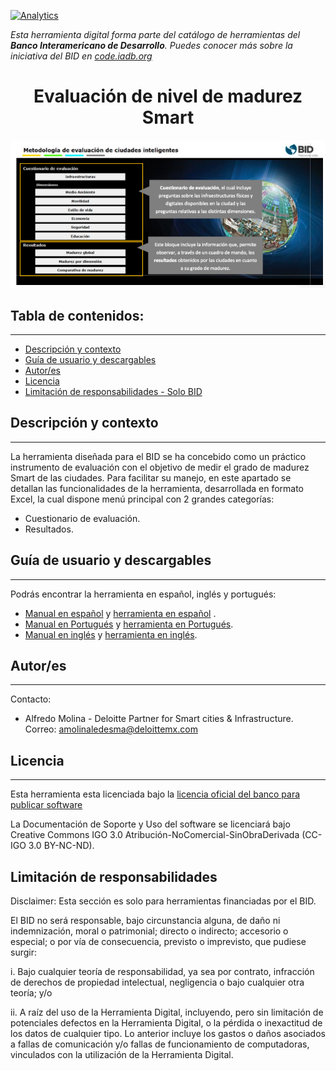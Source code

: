 
[![Analytics](https://gabeacon.irvinlim.com/UA-4677001-16/Metodologia-de-evaluacion-de-ciudades-inteligentes/readme?useReferer)](https://github.com/EL-BID/Evaluacion-de-nivel-de-madurez-Smart)

*Esta herramienta digital forma parte del catálogo de herramientas del **Banco Interamericano de Desarrollo**. Puedes conocer más sobre la iniciativa del BID en [code.iadb.org](https://code.iadb.org)*

<h1 align="center"> Evaluación de nivel de madurez Smart</h1>
<p align="center"><img src="https://raw.githubusercontent.com/EL-BID/Evaluacion-de-nivel-de-madurez-Smart/main/evaluacio%CC%81n-smart-cities-interfaz.png"/></p> 

## Tabla de contenidos:
---

- [Descripción y contexto](#descripción-y-contexto)
- [Guía de usuario y descargables](#guía-de-usuario-y-descargables)
- [Autor/es](#autores)
- [Licencia](#licencia)
- [Limitación de responsabilidades - Solo BID](#limitación-de-responsabilidades)

## Descripción y contexto
---
La herramienta diseñada para el BID se ha concebido como un práctico instrumento de evaluación con el objetivo de medir
el grado de madurez Smart de las ciudades. Para facilitar su manejo, en este apartado se detallan las funcionalidades de la
herramienta, desarrollada en formato Excel, la cual dispone menú principal con 2 grandes categorías:
- Cuestionario de evaluación.
- Resultados. 

## Guía de usuario y descargables
---
Podrás encontrar la herramienta en español, inglés y portugués:
- [Manual en español](https://github.com/EL-BID/Evaluacion-de-nivel-de-madurez-Smart/blob/main/Manual%202021.10.27.pdf) y [herramienta en español](https://github.com/EL-BID/Evaluacion-de-nivel-de-madurez-Smart/blob/main/Herramienta%20Espan%CC%83ol.xlsm) .
- [Manual en Portugués](https://github.com/EL-BID/Evaluacion-de-nivel-de-madurez-Smart/blob/main/Manual%20Portugue%CC%81s%202021.10.29.pdf) y [herramienta en Portugués](https://github.com/EL-BID/Evaluacion-de-nivel-de-madurez-Smart/blob/main/Herramienta%20Portugue%CC%81s.xlsm).
- [Manual en inglés](https://github.com/EL-BID/Evaluacion-de-nivel-de-madurez-Smart/blob/main/Manual%20Ingles%202021.10.29.pdf) y [herramienta en inglés](https://github.com/EL-BID/Evaluacion-de-nivel-de-madurez-Smart/blob/main/Herramienta%20Espan%CC%83ol.xlsm).
 	
## Autor/es
---
Contacto:
- Alfredo Molina - Deloitte Partner for Smart cities & Infrastructure.
Correo: amolinaledesma@deloittemx.com

## Licencia 
---

Esta herramienta esta licenciada bajo la [licencia oficial del banco para publicar software](https://github.com/EL-BID/Evaluacion-de-nivel-de-madurez-Smart/blob/main/LICENSE.md)

La Documentación de Soporte y Uso del software se licenciará bajo Creative Commons IGO 3.0 Atribución-NoComercial-SinObraDerivada (CC-IGO 3.0 BY-NC-ND).

## Limitación de responsabilidades
Disclaimer: Esta sección es solo para herramientas financiadas por el BID.

El BID no será responsable, bajo circunstancia alguna, de daño ni indemnización, moral o patrimonial; directo o indirecto; accesorio o especial; o por vía de consecuencia, previsto o imprevisto, que pudiese surgir:

i. Bajo cualquier teoría de responsabilidad, ya sea por contrato, infracción de derechos de propiedad intelectual, negligencia o bajo cualquier otra teoría; y/o

ii. A raíz del uso de la Herramienta Digital, incluyendo, pero sin limitación de potenciales defectos en la Herramienta Digital, o la pérdida o inexactitud de los datos de cualquier tipo. Lo anterior incluye los gastos o daños asociados a fallas de comunicación y/o fallas de funcionamiento de computadoras, vinculados con la utilización de la Herramienta Digital.
